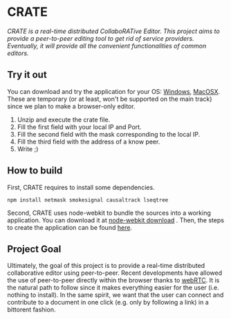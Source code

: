 CRATE
=====

<i>CRATE is a real-time distributed CollaboRATive Editor. This project aims to
provide a peer-to-peer editing tool to get rid of service
providers. Eventually, it will provide all the convenient functionalities of
common editors.</i>

Try it out
----------

You can download and try the application for your OS:
[Windows](https://dl.dropboxusercontent.com/u/21159323/crate-win.zip),
[MacOSX](https://dl.dropboxusercontent.com/u/21159323/crate-osx.zip). These
are temporary (or at least, won't be supported on the main track) since we plan
to make a browser-only editor.

<ol>
  <li>Unzip and execute the crate file.</li>
  <li>Fill the first field with your local IP and Port.</li>
  <li>Fill the second field with the mask corresponding to the local IP.</li>
  <li>Fill the third field with the address of a know peer.</li>
  <li>Write ;)</li>
</ol>

How to build
------------

First, CRATE requires to install some dependencies.
```
npm install netmask smokesignal causaltrack lseqtree
```

Second, CRATE uses node-webkit to bundle the sources into a working
application. You can download it at [node-webkit
download](https://github.com/rogerwang/node-webkit#download) . Then, the steps
to create the application can be found
[here](https://github.com/rogerwang/node-webkit/wiki/How-to-package-and-distribute-your-apps).

Project Goal
------------

Ultimately, the goal of this project is to provide a real-time distributed
collaborative editor using peer-to-peer. Recent developments have allowed the
use of peer-to-peer directly within the browser thanks to
[webRTC](http://www.webrtc.org). It is the natural path to follow since it
makes everything easier for the user (i.e. nothing to install). In the same
spirit, we want that the user can connect and contribute to a document in one
click (e.g. only by following a link) in a bittorent fashion.
